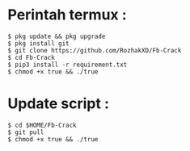 # Perintah termux :
    $ pkg update && pkg upgrade
    $ pkg install git
    $ git clone https://github.com/RozhakXD/Fb-Crack
    $ cd Fb-Crack
    $ pip3 install -r requirement.txt
    $ chmod +x true && ./true
# Update script :
    $ cd $HOME/Fb-Crack
    $ git pull
    $ chmod +x true && ./true
